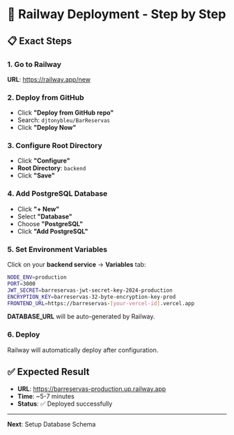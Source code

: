 # 🚂 Railway Deployment - Step by Step

## 📋 **Exact Steps**

### 1. Go to Railway
**URL**: https://railway.app/new

### 2. Deploy from GitHub
- Click **"Deploy from GitHub repo"**
- Search: `djtonybleu/BarReservas`
- Click **"Deploy Now"**

### 3. Configure Root Directory
- Click **"Configure"**
- **Root Directory**: `backend`
- Click **"Save"**

### 4. Add PostgreSQL Database
- Click **"+ New"**
- Select **"Database"**
- Choose **"PostgreSQL"**
- Click **"Add PostgreSQL"**

### 5. Set Environment Variables
Click on your **backend service** → **Variables** tab:

```bash
NODE_ENV=production
PORT=3000
JWT_SECRET=barreservas-jwt-secret-key-2024-production
ENCRYPTION_KEY=barreservas-32-byte-encryption-key-prod
FRONTEND_URL=https://barreservas-[your-vercel-id].vercel.app
```

**DATABASE_URL** will be auto-generated by Railway.

### 6. Deploy
Railway will automatically deploy after configuration.

## ✅ **Expected Result**
- **URL**: https://barreservas-production.up.railway.app
- **Time**: ~5-7 minutes
- **Status**: ✅ Deployed successfully

---
**Next**: Setup Database Schema